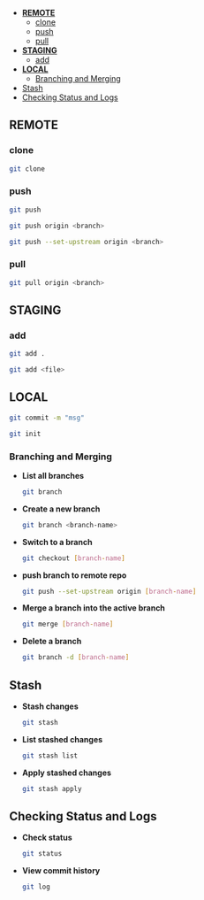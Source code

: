 

- [**REMOTE**](#remote)
  - [clone](#clone)
  - [push](#push)
  - [pull](#pull)
- [**STAGING**](#staging)
  - [add](#add)
- [**LOCAL**](#local)
  - [Branching and Merging](#branching-and-merging)
- [Stash](#stash)
- [Checking Status and Logs](#checking-status-and-logs)

## **REMOTE**
### clone
  ```bash
  git clone 
  ```
### push
  ```bash
  git push
  ```
  ```bash
  git push origin <branch>
  ```
  ```bash
  git push --set-upstream origin <branch>
  ```
### pull
  ```bash
  git pull origin <branch>
  ```
## **STAGING**
### add
  ```bash
  git add .
  ```
  ```bash
  git add <file>
  ```

## **LOCAL**

  ```bash
  git commit -m "msg"
  ```
  ```bash
  git init
  ```

### Branching and Merging

- **List all branches**
  ```bash
  git branch
  ```

- **Create a new branch**
  ```bash
  git branch <branch-name>
  ```

- **Switch to a branch**
  ```bash
  git checkout [branch-name]
  ```
- **push branch to remote repo**
  ```bash
  git push --set-upstream origin [branch-name]
  ```

- **Merge a branch into the active branch**
  ```bash
  git merge [branch-name]
  ```

- **Delete a branch**
  ```bash
  git branch -d [branch-name]
  ```

## Stash

- **Stash changes**
  ```bash
  git stash
  ```

- **List stashed changes**
  ```bash
  git stash list
  ```

- **Apply stashed changes**
  ```bash
  git stash apply
  ```

## Checking Status and Logs

- **Check status**
  ```bash
  git status
  ```

- **View commit history**
  ```bash
  git log
  ```
